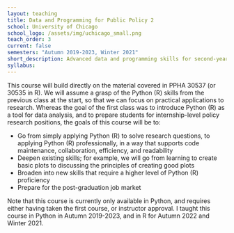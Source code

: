 ```yaml
---
layout: teaching
title: Data and Programming for Public Policy 2
school: University of Chicago
school_logo: /assets/img/uchicago_small.png
teach_order: 3
current: false
semesters: "Autumn 2019-2023, Winter 2021"
short_description: Advanced data and programming skills for second-year MPP students.
syllabus: 
---
```


This course will build directly on the material covered in PPHA 30537 (or 30535 in R).  We will assume a grasp of the Python (R) skills from the previous class at the start, so that we can focus on practical applications to research.  Whereas the goal of the first class was to introduce Python (R) as a tool for data analysis, and to prepare students for internship-level policy research positions, the goals of this course will be to:

  - Go from simply applying Python (R) to solve research questions, to applying Python (R) professionally, in a way that supports code maintenance, collaboration, efficiency, and readability
  - Deepen existing skills; for example, we will go from learning to create basic plots to discussing the principles of creating good plots
  - Broaden into new skills that require a higher level of Python (R) proficiency 
  - Prepare for the post-graduation job market
    
Note that this course is currently only available in Python, and requires either having taken the first course, or instructor approval.  I taught this course in Python in Autumn 2019-2023, and in R for Autumn 2022 and Winter 2021.